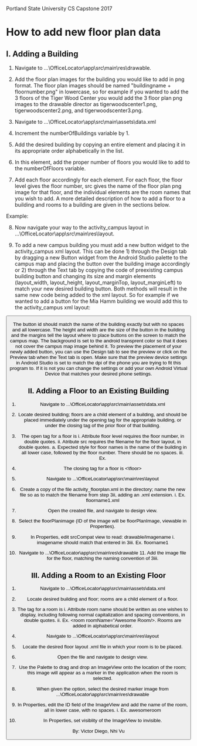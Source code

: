 Portland State University
CS Capstone 2017
 
# How to add new floor plan data

## I. Adding a Building
1. Navigate to ...\OfficeLocator\app\src\main\res\drawable.

2. Add the floor plan images for the building you would like to add in png format. The floor plan images should be named "buildingname + floornumber.png" in lowercase, so for example if you wanted to add the 3 floors of the Tiger Wood Center you would add the 3 floor plan png images to the drawable director as tigerwoodscenter1.png, tigerwoodscenter2.png, and tigerwoodscenter3.png. 

3. Navigate to ...\OfficeLocator\app\src\main\assets\data.xml

4. Increment the numberOfBuildings variable by 1. 

5. Add the desired building by copying an entire <building> element and placing it in its appropriate order alphabetically in the list. 

6. In this <building> element, add the proper number of floors you would like to add to the numberOfFloors variable. 

7. Add each floor accordingly for each <floor> element. For each floor, the floor level gives the floor number, src gives the name of the floor plan png image for that floor, and the individual <room> elements are the room names that you wish to add. A more detailed description of how to add a floor to a building and rooms to a building are given in the sections below. 
  
Example:
   <building buildingName="Mia Hamm" numberOfFloors="2">
    <floor level="1" src="miahamm1">
        <room roomName="Air Max"/>
        <room roomName="Cachana"/>
        <room roomName="Flyknit"/>
        <room roomName="Grind"/>
        <room roomName="Mercurial Vapor"/>
    </floor>
    <floor level="2" src="miahamm2">
        <room roomName="Kobe Mamba"/>
        <room roomName="LunarCharge"/>
    </floor>
</building>

8. Now navigate your way to the activity_campus layout in ...\OfficeLocator\app\src\main\res\layout. 

9. To add a new campus building you must add a new button widget to the activity_campus xml layout. This can be done 1) through the Design tab by dragging a new Button widget from the Android Studio palette to the campus map and placing the button over the building image accordingly or 2) through the Text tab by copying the code of preexisting campus building button and changing its size and margin elements (layout_width, layout_height, layout_marginTop, layout_marginLeft) to match your new desired building button. Both methods will result in the same new code being added to the xml layout. So for example if we wanted to add a button for the Mia Hamm building we would add this to the activity_campus xml layout: 

<!-- Mia Hamm Button -->
<Button
    android:id="@+id/miahamm"
    android:background="@android:color/transparent"
    android:layout_width="10dip"
    android:layout_height="61dip"
    android:layout_marginTop="105dp"
    android:layout_marginLeft="24dp"/>

The button id should match the name of the building exactly but with no spaces and all lowercase. The height and width are the size of the button in the building and the margins tell the layout where to place buttons on the screen to match the campus map. The background is set to the android transprent color so that it does not cover the campus map image behind it. To preview the placement of your newly added button, you can use the Design tab to see the preview or click on the Preview tab when the Text tab is open. Make sure that the preview device settings in Android Studio is set to match the dpi of the phone you are trying to fit this program to. If it is not you can change the settings or add your own Android Virtual Device that matches your desired phone settings. 

## II. Adding a Floor to an Existing Building 

1. Navigate to ...\OfficeLocator\app\src\main\assets\data.xml 

2. Locate desired building; floors are a child element of a building, and should be placed immediately under the opening tag for the appropriate building, or under the closing tag of the prior floor of that building.

3. The open tag for a floor is i. Attribute floor level requires the floor number, in double quotes. ii. Atribute src requires the filename for the floor layout, in double quotes. a. Expected style for floor names is the name of the building in all lower case, followed by the floor number. There should be no spaces. iii. Ex. 

4. The closing tag for a floor is <\floor> 

5. Navigate to ...\OfficeLocator\app\src\main\res\layout 

6. Create a copy of the file activity_floorplan.xml in the directory; name the new file so as to match the filename from step 3ii, adding an .xml extension. i. Ex. floorname1.xml 

7. Open the created file, and navigate to design view. 

8. Select the floorPlanimage (ID of the image will be floorPlanImage, viewable in Properties). 

9. In Properties, edit srcCompat view to read: drawable/imagename i. imagename should match that entered in 3iii. Ex. floorname1 

10. Navigate to ...\OfficeLocator\app\src\main\res\drawable 11. Add the image file for the floor, matching the naming convention of 3iii.

## III. Adding a Room to an Existing Floor

1. Navigate to ...\OfficeLocator\app\src\main\assets\data.xml 

2. Locate desired building and floor; rooms are a child element of a floor. 

3. The tag for a room is i. Attribute room name should be written as one wishes to display, including following normal capitalization and spacing conventions, in double quotes. ii. Ex. <room roomName="Awesome Room/>. Rooms are added in alphabetical order. 

4. Navigate to ...\OfficeLocator\app\src\main\res\layout 

5. Locate the desired floor layout .xml file in which your room is to be placed. 

6. Open the file and navigate to design view. 

7. Use the Palette to drag and drop an ImageView onto the location of the room; this image will appear as a marker in the application when the room is selected.

8. When given the option, select the desired marker image from ...\OfficeLocator\app\src\main\res\drawable 

9. In Properties, edit the ID field of the ImageView and add the name of the room, all in lower case, with no spaces. i. Ex. awesomeroom 

10. In Properties, set visiblity of the ImageView to invisible.

By: Victor Diego, Nhi Vu